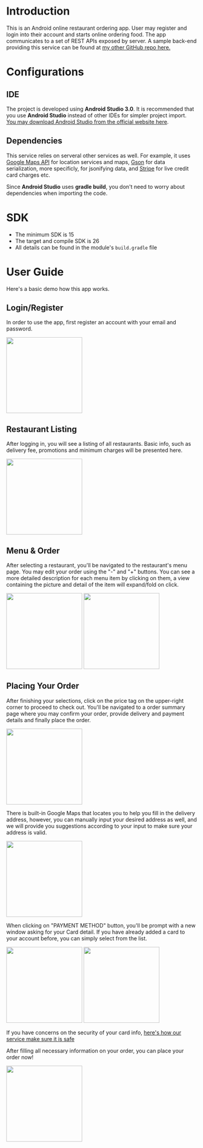 # Introduction
This is an Android online restaurant ordering app. User may register and login into their account and starts online ordering food. The app communicates to a set of REST APIs exposed by server. A sample back-end providing this service can be found at [my other GitHub repo here.](https://github.com/CristianoYL/RestaurantAppAPI)
# Configurations
## IDE
The project is developed using **Android Studio 3.0**. It is recommended that you use **Android Studio** instead of other IDEs for simpler project import. [You may download Android Studio from the official website here](https://developer.android.com/studio/index.html).

## Dependencies
This service relies on serveral other services as well. For example, it uses [Google Maps API](https://developers.google.com/maps/documentation/android-api/) for location services and maps, [Gson](https://sites.google.com/site/gson/gson-user-guide) for data serialization, more specificly, for jsonifying data, and [Stripe](https://stripe.com/docs) for live credit card charges etc.

Since **Android Studio** uses **gradle build**, you don't need to worry about dependencies when importing the code.
# SDK
* The minimum SDK is 15
* The target and compile SDK is 26
* All details can be found in the module's ```build.gradle``` file

# User Guide
Here's a basic demo how this app works.

## Login/Register
In order to use the app, first register an account with your email and password.

<img src="https://github.com/CristianoYL/RestaurantAndroidApp/blob/master/screenshot/Screenshot_20171120-175008.png" width="200">

## Restaurant Listing
After logging in, you will see a listing of all restaurants. Basic info, such as delivery fee, promotions and minimum charges will be presented here.

<img src="https://github.com/CristianoYL/RestaurantAndroidApp/blob/master/screenshot/Screenshot_20171120-175511.png" width="200">

## Menu & Order
After selecting a restaurant, you'll be navigated to the restaurant's menu page. You may edit your order using the "-" and "+" buttons. You can see a more detailed description for each menu item by clicking on them, a view containing the picture and detail of the item will expand/fold on click.

<img src="https://github.com/CristianoYL/RestaurantAndroidApp/blob/master/screenshot/Screenshot_20171120-175606.png" width="200"> <img src="https://github.com/CristianoYL/RestaurantAndroidApp/blob/master/screenshot/Screenshot_20171120-175533.png" width="200">

## Placing Your Order
After finishing your selections, click on the price tag on the upper-right corner to proceed to check out. You'll be navigated to a order summary page where you may confirm your order, provide delivery and payment details and finally place the order.

<img src="https://github.com/CristianoYL/RestaurantAndroidApp/blob/master/screenshot/Screenshot_20171120-175629.png" width="200">

There is built-in Google Maps that locates you to help you fill in the delivery address, however, you can manually input your desired address as well, and we will provide you suggestions according to your input to make sure your address is valid.

<img src="https://github.com/CristianoYL/RestaurantAndroidApp/blob/master/screenshot/Screenshot_20171120-175700.png" width="200">

When clicking on "PAYMENT METHOD" button, you'll be prompt with a new window asking for your Card detail. If you have already added a card to your account before, you can simply select from the list.

<img src="https://github.com/CristianoYL/RestaurantAndroidApp/blob/master/screenshot/Screenshot_20171120-183507.png" width="200"> <img src="https://github.com/CristianoYL/RestaurantAndroidApp/blob/master/screenshot/Screenshot_20171120-175735.png" width="200">

If you have concerns on the security of your card info, [here's how our service make sure it is safe](https://github.com/CristianoYL/RestaurantAppAPI#security-of-payment)

After filling all necessary information on your order, you can place your order now!

<img src="https://github.com/CristianoYL/RestaurantAndroidApp/blob/master/screenshot/Screenshot_20171120-175818.png" width="200">

